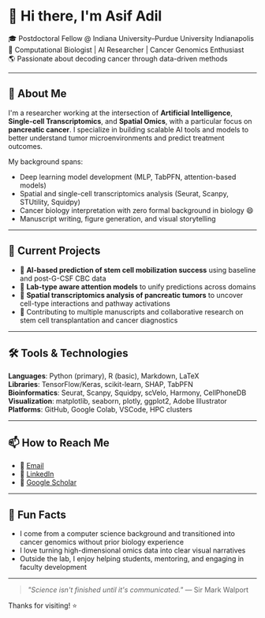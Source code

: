 # 👋 Hi there, I'm Asif Adil

🎓 Postdoctoral Fellow @ Indiana University–Purdue University Indianapolis  
🔬 Computational Biologist | AI Researcher | Cancer Genomics Enthusiast  
🌎 Passionate about decoding cancer through data-driven methods

---

## 🧬 About Me

I'm a researcher working at the intersection of **Artificial Intelligence**, **Single-cell Transcriptomics**, and **Spatial Omics**, with a particular focus on **pancreatic cancer**. I specialize in building scalable AI tools and models to better understand tumor microenvironments and predict treatment outcomes.

My background spans:
- Deep learning model development (MLP, TabPFN, attention-based models)
- Spatial and single-cell transcriptomics analysis (Seurat, Scanpy, STUtility, Squidpy)
- Cancer biology interpretation with zero formal background in biology 😄
- Manuscript writing, figure generation, and visual storytelling

---

## 🧪 Current Projects

- 🧠 **AI-based prediction of stem cell mobilization success** using baseline and post-G-CSF CBC data  
- 🧭 **Lab-type aware attention models** to unify predictions across domains  
- 🧬 **Spatial transcriptomics analysis of pancreatic tumors** to uncover cell-type interactions and pathway activations  
- 🧾 Contributing to multiple manuscripts and collaborative research on stem cell transplantation and cancer diagnostics

---

## 🛠️ Tools & Technologies

**Languages**: Python (primary), R (basic), Markdown, LaTeX  
**Libraries**: TensorFlow/Keras, scikit-learn, SHAP, TabPFN  
**Bioinformatics**: Seurat, Scanpy, Squidpy, scVelo, Harmony, CellPhoneDB  
**Visualization**: matplotlib, seaborn, plotly, ggplot2, Adobe Illustrator  
**Platforms**: GitHub, Google Colab, VSCode, HPC clusters

---

## 📫 How to Reach Me

-  📧 [Email](mailto:asif.adil573@gmail.com)
- 🔗 [LinkedIn](https://www.linkedin.com/in/asif-adil-phd-790936b2/) 
- 📝 [Google Scholar](https://scholar.google.com/citations?hl=en&user=hjHjPPoAAAAJ) 

---

## 🌱 Fun Facts

- I come from a computer science background and transitioned into cancer genomics without prior biology experience
- I love turning high-dimensional omics data into clear visual narratives
- Outside the lab, I enjoy helping students, mentoring, and engaging in faculty development

---

> *"Science isn't finished until it's communicated."* — Sir Mark Walport

Thanks for visiting! ⭐️
